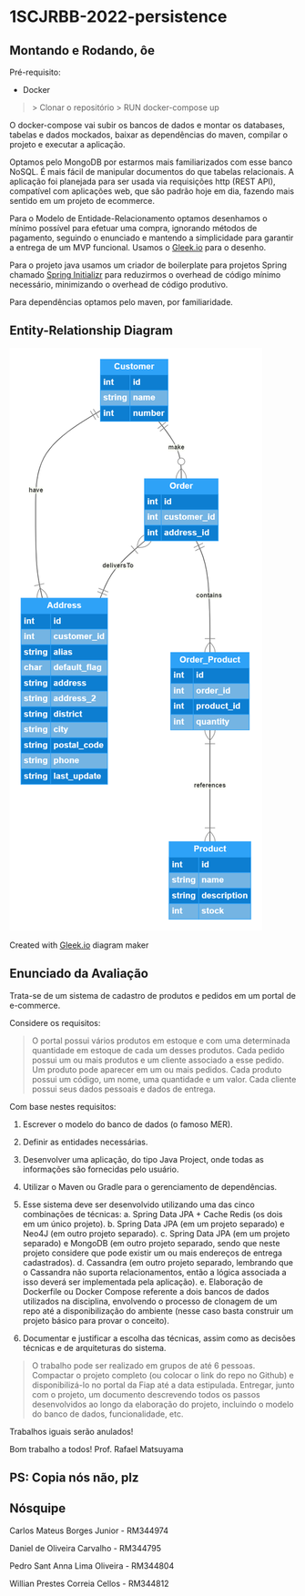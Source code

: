 # 1SCJRBB-2022-persistence

## Montando e Rodando, ôe

Pré-requisito:

- Docker

> \> Clonar o repositório
> \> RUN docker-compose up

O docker-compose vai subir os bancos de dados e montar os databases, tabelas e dados mockados, baixar as dependências do maven, compilar o projeto e executar a aplicação.

Optamos pelo MongoDB por estarmos mais familiarizados com esse banco NoSQL. É mais fácil de manipular documentos do que tabelas relacionais. A aplicação foi planejada para ser usada via requisições http (REST API), compatível com aplicações web, que são padrão hoje em dia, fazendo mais sentido em um projeto de ecommerce.

Para o Modelo de Entidade-Relacionamento optamos desenhamos o mínimo possível para efetuar uma compra, ignorando métodos de pagamento, seguindo  o enunciado e mantendo a simplicidade para garantir a entrega de um MVP funcional. Usamos o [Gleek.io](https://gleek.io) para o desenho.

Para o projeto java usamos um criador de boilerplate para projetos Spring chamado [Spring Initializr](https://start.spring.io/) para reduzirmos o overhead de código mínimo necessário, minimizando o overhead de código produtivo.

Para dependências optamos pelo maven, por familiaridade. 


## Entity-Relationship Diagram

[![alt text](./gleek-bO-mhoW6Qf20e-n9KsmjrA.png "FIAP - Persistence")](https://app.gleek.io/diagrams/bO-mhoW6Qf20e-n9KsmjrA)

Created with [Gleek.io](https://gleek.io) diagram maker

## Enunciado da Avaliação

Trata-se de um sistema de cadastro de produtos e pedidos em um portal de e-commerce.

Considere os requisitos:

> O portal possui vários produtos em estoque e com uma determinada quantidade em estoque de cada um desses produtos.
> Cada pedido possui um ou mais produtos e um cliente associado a esse pedido.
> Um produto pode aparecer em um ou mais pedidos.
> Cada produto possui um código, um nome, uma quantidade e um valor.
> Cada cliente possui seus dados pessoais e dados de entrega.

Com base nestes requisitos:

1. Escrever o modelo do banco de dados (o famoso MER).
2. Definir as entidades necessárias.
3. Desenvolver uma aplicação, do tipo Java Project, onde todas as informações são fornecidas pelo usuário.
4. Utilizar o Maven ou Gradle para o gerenciamento de dependências.
5. Esse sistema deve ser desenvolvido utilizando uma das cinco combinações de técnicas:
a. Spring Data JPA + Cache Redis (os dois em um único projeto).
b. Spring Data JPA (em um projeto separado) e Neo4J (em outro projeto separado).
c. Spring Data JPA (em um projeto separado) e MongoDB (em outro projeto separado, sendo que neste projeto considere que pode existir um ou mais endereços de entrega cadastrados).
d. Cassandra (em outro projeto separado, lembrando que o Cassandra não suporta relacionamentos, então a lógica associada a isso deverá ser implementada pela aplicação).
e. Elaboração de Dockerfile ou Docker Compose referente a dois bancos de dados utilizados na disciplina, envolvendo o processo de clonagem de um repo até a disponibilização do ambiente (nesse caso basta construir um projeto básico para provar o conceito).

6. Documentar e justificar a escolha das técnicas, assim como as decisões técnicas e de arquiteturas do sistema.

> O trabalho pode ser realizado em grupos de até 6 pessoas.
> Compactar o projeto completo (ou colocar o link do repo no Github) e disponibilizá-lo no portal da Fiap até a data estipulada.
> Entregar, junto com o projeto, um documento descrevendo todos os passos desenvolvidos ao longo da elaboração do projeto, incluindo o modelo do banco de dados, funcionalidade, etc.

Trabalhos iguais serão anulados!

Bom trabalho a todos!
Prof. Rafael Matsuyama

## PS: Copia nós não, plz

## Nósquipe

Carlos Mateus Borges Junior - RM344974

Daniel de Oliveira Carvalho - RM344795

Pedro Sant Anna Lima Oliveira - RM344804

Willian Prestes Correia Cellos - RM344812
